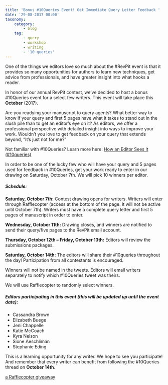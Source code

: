 ```yaml
---
title: 'Bonus #10Queries Event! Get Immediate Query Letter Feedback '
date: '29-08-2017 00:00'
taxonomy:
    category:
        - blog
    tag:
        - query
        - workshop
        - writing
        - '10 queries'
---
```


One of the things we editors love so much about the #RevPit event is that it provides so many opportunities for authors to learn new techniques, get advice from professionals, and have greater insight into what hooks a reader. 

In honor of our annual RevPit contest, we’ve decided to host a bonus #10Queries event for a select few writers. This event will take place this **October** (2017). 

Are you readying your manuscript to query agents? What better way to know if your query and first 5 pages have what it takes to stand out in the slush pile than to get an editor’s eye on it? As editors, we offer a professional perspective with detailed insight into ways to improve your work. Wouldn’t you love to get feedback on your query that extends beyond, “It’s just not for me?” 

Not familiar with #10Queries? Learn more here: [How an Editor Sees It (#10queries)](http://katiemccoach.com/how-an-editor-sees-it-10queries?target=_blank)

In order to be one of the lucky few who will have your query and 5 pages used for feedback in #10Queries, get your work ready to enter in our drawing on Saturday, October 7th. We will pick 10 winners per editor.

##### Schedule: 

**Saturday, October 7th:** Contest drawing opens for writers. Writers will enter through Rafflecopter (access at the bottom of the page. It will not be active until October 7th). Writers must have a complete query letter and first 5 pages of manuscript in order to enter. 

**Wednesday, October 11th:** Drawing closes, and winners are notified to send their query/five pages to the RevPit email account. 

**Thursday, October 12th – Friday, October 13th:** Editors will review the submissions packages. 

**Saturday, October 14th:** The editors will share their #10queries throughout the day! Participation from all contestants is encouraged. 

Winners will not be named in the tweets. Editors will email writers separately to notify which #10Queries tweet was theirs. 

We will use Rafflecopter to randomly select winners. 

##### Editors participating in this event (this will be updated up until the event date): 

* Cassandra Brown
* Elizabeth Buege
* Jeni Chappelle
* Katie McCoach
* Kyra Nelson
* Sione Aeschliman
* Stephanie Eding


This is a learning opportunity for any writer. We hope to see you participate! And remember that every writer can benefit from following the #10Queries thread on **October 14th**. 

<a class="rcptr" href="http://www.rafflecopter.com/rafl/display/128629d237/" rel="nofollow" data-raflid="128629d237" data-theme="classic" data-template="" id="rcwidget_qur4nnw8">a Rafflecopter giveaway</a>
<script src="https://widget-prime.rafflecopter.com/launch.js"></script>
